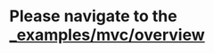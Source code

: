 # Please navigate to the [_examples/mvc/overview](https://github.com/guijun/iris/tree/master/_examples/mvc/overview)